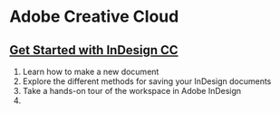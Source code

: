# Adobe Creative Cloud
## [Get Started with InDesign CC](https://helpx.adobe.com/indesign/how-to/get-started-indesign.html?playlist=/content/help/en/ccx/v1/collection/product/creative-cloud/segment/designer/explevel/beginner/applaunch/orientation/collection.ccx.js)
1. Learn how to make a new document
2. Explore the different methods for saving your InDesign documents
3. Take a hands-on tour of the workspace in Adobe InDesign
4. 
